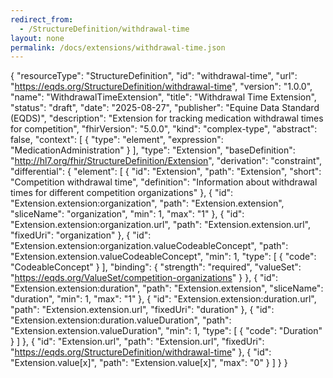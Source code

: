 ```yaml
---
redirect_from:
  - /StructureDefinition/withdrawal-time
layout: none
permalink: /docs/extensions/withdrawal-time.json
---
```

{
  "resourceType": "StructureDefinition",
  "id": "withdrawal-time",
  "url": "https://eqds.org/StructureDefinition/withdrawal-time",
  "version": "1.0.0",
  "name": "WithdrawalTimeExtension",
  "title": "Withdrawal Time Extension",
  "status": "draft",
  "date": "2025-08-27",
  "publisher": "Equine Data Standard (EQDS)",
  "description": "Extension for tracking medication withdrawal times for competition",
  "fhirVersion": "5.0.0",
  "kind": "complex-type",
  "abstract": false,
  "context": [
    {
      "type": "element",
      "expression": "MedicationAdministration"
    }
  ],
  "type": "Extension",
  "baseDefinition": "http://hl7.org/fhir/StructureDefinition/Extension",
  "derivation": "constraint",
  "differential": {
    "element": [
      {
        "id": "Extension",
        "path": "Extension",
        "short": "Competition withdrawal time",
        "definition": "Information about withdrawal times for different competition organizations"
      },
      {
        "id": "Extension.extension:organization",
        "path": "Extension.extension",
        "sliceName": "organization",
        "min": 1,
        "max": "1"
      },
      {
        "id": "Extension.extension:organization.url",
        "path": "Extension.extension.url",
        "fixedUri": "organization"
      },
      {
        "id": "Extension.extension:organization.valueCodeableConcept",
        "path": "Extension.extension.valueCodeableConcept",
        "min": 1,
        "type": [
          {
            "code": "CodeableConcept"
          }
        ],
        "binding": {
          "strength": "required",
          "valueSet": "https://eqds.org/ValueSet/competition-organizations"
        }
      },
      {
        "id": "Extension.extension:duration",
        "path": "Extension.extension",
        "sliceName": "duration",
        "min": 1,
        "max": "1"
      },
      {
        "id": "Extension.extension:duration.url",
        "path": "Extension.extension.url",
        "fixedUri": "duration"
      },
      {
        "id": "Extension.extension:duration.valueDuration",
        "path": "Extension.extension.valueDuration",
        "min": 1,
        "type": [
          {
            "code": "Duration"
          }
        ]
      },
      {
        "id": "Extension.url",
        "path": "Extension.url",
        "fixedUri": "https://eqds.org/StructureDefinition/withdrawal-time"
      },
      {
        "id": "Extension.value[x]",
        "path": "Extension.value[x]",
        "max": "0"
      }
    ]
  }
}